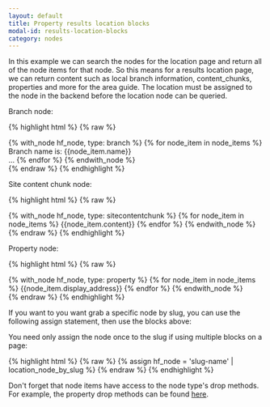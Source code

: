 ```yaml
---
layout: default
title: Property results location blocks
modal-id: results-location-blocks
category: nodes
---
```

In this example we can search the nodes for the location page and return all of the node items for that node. So this means for a results location page, we can return content such as local branch information, content_chunks, properties and more for the area guide. The location must be assigned to the node in the backend before the location node can be queried.

Branch node:

{% highlight html %}
{% raw %}
<div class="node">
 {% with_node hf_node, type: branch %}
  {% for node_item in node_items %}
   Branch name is: {{node_item.name}}</br>
   ...
  {% endfor %}
 {% endwith_node %}
</div>
{% endraw %}
{% endhighlight %}

Site content chunk node:

{% highlight html %}
{% raw %}
<div class="node">
 {% with_node hf_node, type: sitecontentchunk %}
  {% for node_item in node_items %}
   {{node_item.content}}
  {% endfor %}
 {% endwith_node %}
</div>
{% endraw %}
{% endhighlight %}

Property node:

{% highlight html %}
{% raw %}
<div class="node">
 {% with_node hf_node, type: property %}
  {% for node_item in node_items %}
   {{node_item.display_address}}
  {% endfor %}
 {% endwith_node %}
</div>
{% endraw %}
{% endhighlight %}

If you want to you want grab a specific node by slug, you can use the following assign statement, then use the blocks above:

You need only assign the node once to the slug if using multiple blocks on a page:

{% highlight html %}
{% raw %}
{% assign hf_node = 'slug-name' | location_node_by_slug %}
{% endraw %}
{% endhighlight %}

Don't forget that node items have access to the node type's drop methods. For example, the property drop methods can be found [here](/drops/#property-drop).
